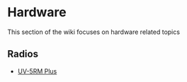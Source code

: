 # Hardware

This section of the wiki focuses on hardware related topics

## Radios

- [UV-5RM Plus](radios/UV-5RM_Plus.md)